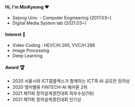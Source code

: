 #### Hi, I'm MinKyeong ❤
- Sejong Univ. - Computer Engineering (2017.03~)
- Digital Media System lab (2021.03~)

#### Interest 🍒
- Video Coding : HEVC/H.265, VVC/H.266
- Image Processing
- Deep Learning

#### Award 🏆
- 2020 서울시와 ICT콤플렉스가 함께하는 ICT콕 AI 공모전 장려상
- 2020 앵커밸류 FINTECH-AI 해커톤 2위
- 2021 제11회 창의설계경진대회 최우수상(1위)
- 2021 제11회 창의설계경진대회 인기상
